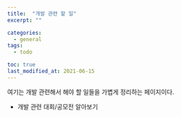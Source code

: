 ```yaml
---
title:  "개발 관련 할 일"
excerpt: ""

categories:
  - general
tags:
  - todo

toc: true
last_modified_at: 2021-06-15
---
```

여기는 개발 관련해서 해야 할 일들을 가볍게 정리하는 페이지이다.
- 개발 관련 대회/공모전 알아보기